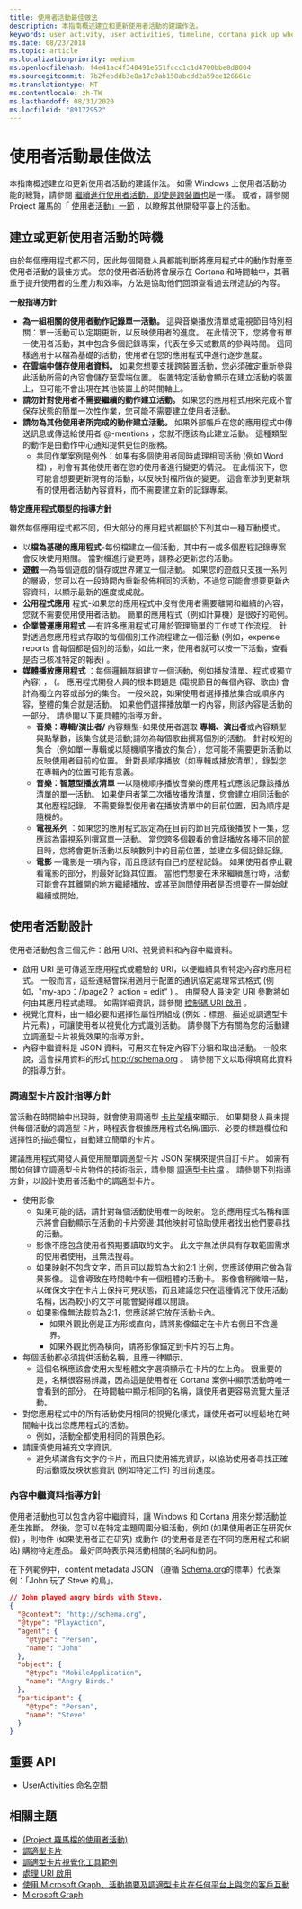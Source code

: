 ```yaml
---
title: 使用者活動最佳做法
description: 本指南概述建立和更新使用者活動的建議作法。
keywords: user activity, user activities, timeline, cortana pick up where you left off, cortana pick up where i left off, project rome, 使用者活動, 時間軸, cortana 從先前離開的地方開始, cortana 接續未完成的部分, project rome
ms.date: 08/23/2018
ms.topic: article
ms.localizationpriority: medium
ms.openlocfilehash: f4e41ac4f340491e551fccc1c1d4700bbe8d8004
ms.sourcegitcommit: 7b2febddb3e8a17c9ab158abcdd2a59ce126661c
ms.translationtype: MT
ms.contentlocale: zh-TW
ms.lasthandoff: 08/31/2020
ms.locfileid: "89172952"
---
```

# <a name="user-activities-best-practices"></a>使用者活動最佳做法

本指南概述建立和更新使用者活動的建議作法。 如需 Windows 上使用者活動功能的總覽，請參閱 [繼續進行使用者活動，即使是跨裝置也](./useractivities.md)是一樣。 或者，請參閱 Project 羅馬的「 [使用者活動」一節](/windows/project-rome/user-activities/) ，以瞭解其他開發平臺上的活動。

## <a name="when-to-create-or-update-user-activities"></a>建立或更新使用者活動的時機

由於每個應用程式都不同，因此每個開發人員都能判斷將應用程式中的動作對應至使用者活動的最佳方式。 您的使用者活動將會展示在 Cortana 和時間軸中，其著重于提升使用者的生產力和效率，方法是協助他們回頭查看過去所造訪的內容。

**一般指導方針**

* **為一組相關的使用者動作記錄單一活動。** 這與音樂播放清單或電視節目特別相關：單一活動可以定期更新，以反映使用者的進度。 在此情況下，您將會有單一使用者活動，其中包含多個記錄專案，代表在多天或數周的參與時間。 這同樣適用于以檔為基礎的活動，使用者在您的應用程式中進行逐步進度。
* **在雲端中儲存使用者資料。** 如果您想要支援跨裝置活動，您必須確定重新參與此活動所需的內容會儲存至雲端位置。 裝置特定活動會顯示在建立活動的裝置上，但可能不會出現在其他裝置上的時間軸上。
* **請勿針對使用者不需要繼續的動作建立活動。** 如果您的應用程式用來完成不會保存狀態的簡單一次性作業，您可能不需要建立使用者活動。
* **請勿為其他使用者所完成的動作建立活動。** 如果外部帳戶在您的應用程式中傳送訊息或傳送給使用者 @-mentions ，您就不應該為此建立活動。 這種類型的動作是由動作中心通知提供更佳的服務。
  * 共同作業案例是例外：如果有多個使用者同時處理相同活動 (例如 Word 檔) ，則會有其他使用者在您的使用者進行變更的情況。 在此情況下，您可能會想要更新現有的活動，以反映對檔所做的變更。 這會牽涉到更新現有的使用者活動內容資料，而不需要建立新的記錄專案。

**特定應用程式類型的指導方針**

雖然每個應用程式都不同，但大部分的應用程式都屬於下列其中一種互動模式。
* 以**檔為基礎的應用程式**-每份檔建立一個活動，其中有一或多個歷程記錄專案會反映使用期間。 當對檔進行變更時，請務必更新您的活動。
* **遊戲** —為每個遊戲的儲存或世界建立一個活動。 如果您的遊戲只支援一系列的層級，您可以在一段時間內重新發佈相同的活動，不過您可能會想要更新內容資料，以顯示最新的進度或成就。
* **公用程式應用** 程式-如果您的應用程式中沒有使用者需要離開和繼續的內容，您就不需要使用使用者活動。 簡單的應用程式（例如計算機）是很好的範例。
* **企業營運應用程式** —有許多應用程式可用於管理簡單的工作或工作流程。 針對透過您應用程式存取的每個個別工作流程建立一個活動 (例如，expense reports 會每個都是個別的活動，如此一來，使用者就可以按一下活動，查看是否已核准特定的報表) 。
* **媒體播放應用程式** ：每個邏輯群組建立一個活動，例如播放清單、程式或獨立內容) ， (。 應用程式開發人員的根本問題是 (電視節目的每個內容、歌曲) 會計為獨立內容或部分的集合。 一般來說，如果使用者選擇播放集合或順序內容，整體的集合就是活動。 如果他們選擇播放單一的內容，則該內容是活動的一部分。 請參閱以下更具體的指導方針。
  * **音樂：專輯/演出者/** 內容類型-如果使用者選取 **專輯、演出者**或內容類型與點擊數，該集合就是活動;請勿為每個歌曲撰寫個別的活動。 針對較短的集合（例如單一專輯或以隨機順序播放的集合），您可能不需要更新活動以反映使用者目前的位置。 針對長順序播放（如專輯或播放清單），錄製您在專輯內的位置可能有意義。
  * **音樂：智慧型播放清單** —以隨機順序播放音樂的應用程式應該記錄該播放清單的單一活動。 如果使用者第二次播放播放清單，您會建立相同活動的其他歷程記錄。 不需要錄製使用者在播放清單中的目前位置，因為順序是隨機的。
  * **電視系列** ：如果您的應用程式設定為在目前的節目完成後播放下一集，您應該為電視系列撰寫單一活動。 當您跨多個觀看的會話播放各種不同的節目時，您將會更新活動以反映數列中的目前位置，並建立多個記錄記錄。
  * **電影** —電影是一項內容，而且應該有自己的歷程記錄。 如果使用者停止觀看電影的部分，則最好記錄其位置。 當他們想要在未來繼續進行時，活動可能會在其離開的地方繼續播放，或甚至詢問使用者是否想要在一開始就繼續或開始。

## <a name="user-activity-design"></a>使用者活動設計

使用者活動包含三個元件：啟用 URI、視覺資料和內容中繼資料。
* 啟用 URI 是可傳遞至應用程式或體驗的 URI，以便繼續具有特定內容的應用程式。 一般而言，這些連結會採用適用于配置的通訊協定處理常式格式 (例如，"my-app：//page2？ action = edit" ) 。 由開發人員決定 URI 參數將如何由其應用程式處理。 如需詳細資訊，請參閱 [控制碼 URI 啟用](./handle-uri-activation.md) 。
* 視覺化資料，由一組必要和選擇性屬性所組成 (例如：標題、描述或調適型卡片元素) ，可讓使用者以視覺化方式識別活動。 請參閱下方有關為您的活動建立調適型卡片視覺效果的指導方針。
* 內容中繼資料是 JSON 資料，可用來在特定內容下分組和取出活動。 一般來說，這會採用資料的形式 http://schema.org 。 請參閱下文以取得填寫此資料的指導方針。

### <a name="adaptive-card-design-guidelines"></a>調適型卡片設計指導方針

當活動在時間軸中出現時，就會使用調適型 [卡片架構](/adaptive-cards/)來顯示。 如果開發人員未提供每個活動的調適型卡片，時程表會根據應用程式名稱/圖示、必要的標題欄位和選擇性的描述欄位，自動建立簡單的卡片。 

建議應用程式開發人員使用簡單調適型卡片 JSON 架構來提供自訂卡片。 如需有關如何建立調適型卡片物件的技術指示，請參閱 [調適型卡片檔](/adaptive-cards/authoring-cards/getting-started) 。 請參閱下列指導方針，以設計使用者活動中的調適型卡片。
* 使用影像
  * 如果可能的話，請針對每個活動使用唯一的映射。 您的應用程式名稱和圖示將會自動顯示在活動的卡片旁邊;其他映射可協助使用者找出他們要尋找的活動。
  * 影像不應包含使用者預期要讀取的文字。 此文字無法供具有存取範圍需求的使用者使用，且無法搜尋。
  * 如果映射不包含文字，而且可以裁剪為大約2:1 比例，您應該使用它做為背景影像。 這會導致在時間軸中有一個粗體的活動卡。 影像會稍微暗一點，以確保文字在卡片上保持可見狀態，而且建議您只在這種情況下使用活動名稱，因為較小的文字可能會變得難以閱讀。
  * 如果影像無法裁剪為2:1，您應該將它放在活動卡內。  
    * 如果外觀比例是正方形或直向，請將影像錨定在卡片右側且不含邊界。
    * 如果外觀比例為橫向，請將影像錨定到卡片的右上角。
* 每個活動都必須提供活動名稱，且應一律顯示。
  * 這個名稱應該會使用大型粗體文字選項顯示在卡片的左上角。 很重要的是，名稱很容易辨識，因為這是使用者在 Cortana 案例中顯示活動時唯一會看到的部分。 在時間軸中顯示相同的名稱，讓使用者更容易流覽大量活動。
* 對您應用程式中的所有活動使用相同的視覺化樣式，讓使用者可以輕鬆地在時間軸中找出您應用程式的活動。
  * 例如，活動全都使用相同的背景色彩。
* 請謹慎使用補充文字資訊。 
  * 避免填滿含有文字的卡片，而且只使用補充資訊，以協助使用者尋找正確的活動或反映狀態資訊 (例如特定工作) 的目前進度。

### <a name="content-metadata-guidelines"></a>內容中繼資料指導方針

使用者活動也可以包含內容中繼資料，讓 Windows 和 Cortana 用來分類活動並產生推斷。 然後，您可以在特定主題周圍分組活動，例如 (如果使用者正在研究休假) ，則物件 (如果使用者正在研究) 或動作 (的使用者是否在不同的應用程式和網站) 購物特定產品。 最好同時表示與活動相關的名詞和動詞。 

在下列範例中，content metadata JSON （遵循 [Schema.org](https://schema.org/)的標準）代表案例：「John 玩了 Steve 的鳥」。

```json
// John played angry birds with Steve.
{
  "@context": "http://schema.org",
  "@type": "PlayAction",
  "agent": {
    "@type": "Person",
    "name": "John"
  },
  "object": {
    "@type": "MobileApplication",
    "name": "Angry Birds."
  },
  "participant": {
    "@type": "Person",
    "name": "Steve"
  }
}
```

## <a name="key-apis"></a>重要 API

* [UserActivities 命名空間](/uwp/api/windows.applicationmodel.useractivities)

## <a name="related-topics"></a>相關主題

* [ (Project 羅馬檔的使用者活動) ](/windows/project-rome/user-activities/)
* [調適型卡片](/adaptive-cards/)
* [調適型卡片視覺化工具範例](https://adaptivecards.io/)
* [處理 URI 啟用](./handle-uri-activation.md)
* [使用 Microsoft Graph、活動摘要及調適型卡片在任何平台上與您的客戶互動](https://channel9.msdn.com/Events/Connect/2017/B111)
* [Microsoft Graph](https://developer.microsoft.com/graph)